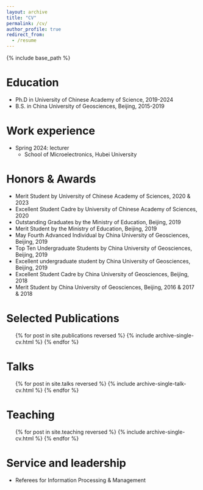 ```yaml
---
layout: archive
title: "CV"
permalink: /cv/
author_profile: true
redirect_from:
  - /resume
---
```


{% include base_path %}

Education
======
* Ph.D in University of Chinese Academy of Science, 2019-2024
* B.S. in China University of Geosciences, Beijing, 2015-2019

Work experience
======
* Spring 2024: lecturer
  * School of Microelectronics, Hubei University

  
Honors & Awards
======
* Merit Student by University of Chinese Academy of Sciences, 2020 & 2023
* Excellent Student Cadre by University of Chinese Academy of Sciences, 2020
* Outstanding Graduates by the Ministry of Education, Beijing, 2019
* Merit Student by the Ministry of Education, Beijing, 2019
* May Fourth Advanced Individual by China University of Geosciences, Beijing, 2019
* Top Ten Undergraduate Students by China University of Geosciences, Beijing, 2019
* Excellent undergraduate student by China University of Geosciences, Beijing, 2019
* Excellent Student Cadre by China University of Geosciences, Beijing, 2018
* Merit Student by China University of Geosciences, Beijing, 2016 & 2017 & 2018


Selected Publications
======
  <ul>{% for post in site.publications reversed %}
    {% include archive-single-cv.html %}
  {% endfor %}</ul>
  
Talks
======
  <ul>{% for post in site.talks reversed %}
    {% include archive-single-talk-cv.html  %}
  {% endfor %}</ul>
  
Teaching
======
  <ul>{% for post in site.teaching reversed %}
    {% include archive-single-cv.html %}
  {% endfor %}</ul>
  
Service and leadership
======
* Referees for Information Processing & Management
